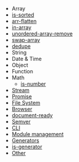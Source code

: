 * Array
 * [is-sorted](/Array/is-sorted)
 * [arr-flatten](/Array/arr-flatten)
 * [in-array](/Array/in-array)
 * [unordered-array-remove](/Array/unordered-array-remove)
 * [swap-array](/Array/swap-array)
 * [dedupe](/Array/dedupe)
* String
* Date & Time
* Object
* Function
* Math
  * [is-number](/Math/is-number)
* [Stream](/Stream/)
* [Promise](/Promise/)
* [File System](/FileSystem/)
* [Browser](/Browser/)
 * [document-ready](/Browser/document-ready)
* [Semver](/Semver/)
* [CLI](/CLI/)
* [Module management](/ModuleManagement/)
* [Generators](/Generators/)
 * [is-generator](/Generators/is-generator)
* [Other](/Other/)
